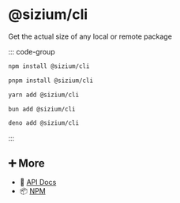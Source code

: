 # @sizium/cli

Get the actual size of any local or remote package

::: code-group

```bash [npm]
npm install @sizium/cli
```

```bash [pnpm]
pnpm install @sizium/cli
```

```bash [yarn]
yarn add @sizium/cli
```

```bash [bun]
bun add @sizium/cli
```

```bash [deno]
deno add @sizium/cli
```

:::

## ➕ More

- 📖 [API Docs](api.md)
- 📦 [NPM](https://www.npmjs.com/package/@sizium/cli)
